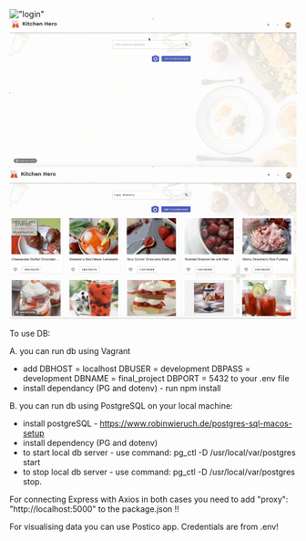 
!["login"](images/login.gif)
!["image recognition feauture"](images/imagerecognition.gif)
!["recepi details"](images/recepiDetails.gif)

To use DB:

A. you can run db using Vagrant
* add 
  DBHOST = localhost
  DBUSER = development
  DBPASS = development
  DBNAME = final_project
  DBPORT = 5432
  to your .env file
* install dependancy (PG and dotenv) - run npm install

B. you can run db using PostgreSQL on your local machine:
* install postgreSQL - https://www.robinwieruch.de/postgres-sql-macos-setup
* install dependency (PG and dotenv)
* to start local db server - use command:
        pg_ctl -D /usr/local/var/postgres start
* to stop local db server - use command:
        pg_ctl -D /usr/local/var/postgres stop.


For connecting Express with Axios in both cases you need to add
"proxy": "http://localhost:5000"
to the package.json !!

For visualising data you can use Postico app. Credentials are from .env!